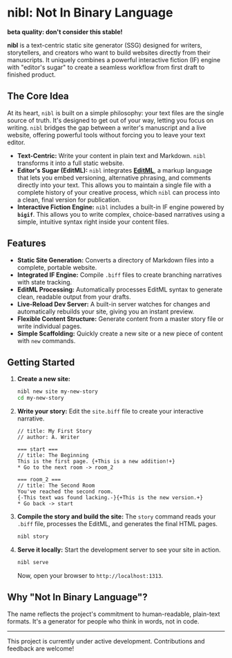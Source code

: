 # nibl: Not In Binary Language
**beta quality: don't consider this stable!**

**nibl** is a text-centric static site generator (SSG) designed for writers, storytellers, and creators who want to build websites directly from their manuscripts. It uniquely combines a powerful interactive fiction (IF) engine with "editor's sugar" to create a seamless workflow from first draft to finished product.

## The Core Idea

At its heart, `nibl` is built on a simple philosophy: your text files are the single source of truth. It's designed to get out of your way, letting you focus on writing. `nibl` bridges the gap between a writer's manuscript and a live website, offering powerful tools without forcing you to leave your text editor.

-   **Text-Centric:** Write your content in plain text and Markdown. `nibl` transforms it into a full static website.
-   **Editor's Sugar (EditML):** `nibl` integrates **[EditML](https://github.com/verkaro/editml-go/blob/main/docs/EditML-Spec-v2.5.md)**, a markup language that lets you embed versioning, alternative phrasing, and comments directly into your text. This allows you to maintain a single file with a complete history of your creative process, which `nibl` can process into a clean, final version for publication.
-   **Interactive Fiction Engine:** `nibl` includes a built-in IF engine powered by **`bigif`**. This allows you to write complex, choice-based narratives using a simple, intuitive syntax right inside your content files.

## Features

-   **Static Site Generation:** Converts a directory of Markdown files into a complete, portable website.
-   **Integrated IF Engine:** Compile `.biff` files to create branching narratives with state tracking.
-   **EditML Processing:** Automatically processes EditML syntax to generate clean, readable output from your drafts.
-   **Live-Reload Dev Server:** A built-in server watches for changes and automatically rebuilds your site, giving you an instant preview.
-   **Flexible Content Structure:** Generate content from a master story file or write individual pages.
-   **Simple Scaffolding:** Quickly create a new site or a new piece of content with `new` commands.

## Getting Started

1.  **Create a new site:**
    ```bash
    nibl new site my-new-story
    cd my-new-story
    ```

2.  **Write your story:**
    Edit the `site.biff` file to create your interactive narrative.

    ```text
    // title: My First Story
    // author: A. Writer

    === start ===
    // title: The Beginning
    This is the first page. {+This is a new addition!+}
    * Go to the next room -> room_2

    === room_2 ===
    // title: The Second Room
    You've reached the second room.
    {-This text was found lacking.-}{+This is the new version.+}
    * Go back -> start
    ```

3.  **Compile the story and build the site:**
    The `story` command reads your `.biff` file, processes the EditML, and generates the final HTML pages.
    ```bash
    nibl story
    ```

4.  **Serve it locally:**
    Start the development server to see your site in action.
    ```bash
    nibl serve
    ```
    Now, open your browser to `http://localhost:1313`.

## Why "Not In Binary Language"?

The name reflects the project's commitment to human-readable, plain-text formats. It's a generator for people who think in words, not in code.

---

This project is currently under active development. Contributions and feedback are welcome!


